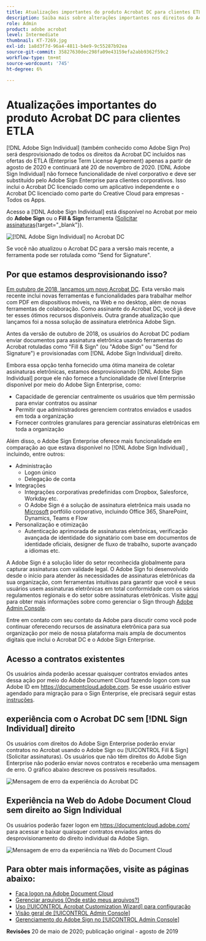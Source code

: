 ```yaml
---
title: Atualizações importantes do produto Acrobat DC para clientes ETLA
description: Saiba mais sobre alterações importantes nos direitos do Acrobat DC incluídos nas ofertas do ETLA (Enterprise Term License Agreement) de agosto de 2020 a 20 de novembro de 2020
role: Admin
product: adobe acrobat
level: Intermediate
thumbnail: KT-7269.jpg
exl-id: 1a8d3f7d-96a4-4811-b4e9-9c55287b92ea
source-git-commit: 35827630dec298fa09e43159efa2abb9362f59c2
workflow-type: tm+mt
source-wordcount: '745'
ht-degree: 6%

---
```


# Atualizações importantes do produto Acrobat DC para clientes ETLA

[!DNL Adobe Sign Individual] (também conhecido como Adobe Sign Pro) será desprovisionado de todos os direitos da Acrobat DC incluídos nas ofertas do ETLA (Enterprise Term License Agreement) apenas a partir de agosto de 2020 e continuará até 20 de novembro de 2020. [!DNL Adobe Sign Individual] não fornece funcionalidade de nível corporativo e deve ser substituído pelo Adobe Sign Enterprise para clientes corporativos. Isso inclui o Acrobat DC licenciado como um aplicativo independente e o Acrobat DC licenciado como parte do Creative Cloud para empresas - Todos os Apps.

Acesso a [!DNL Adobe Sign Individual] está disponível no Acrobat por meio do **Adobe Sign** ou o **Fill &amp; Sign** ferramenta ([Solicitar assinaturas](https://www.adobe.com/br/acrobat/online/request-signature.html){target="_blank"}).

![[!DNL Adobe Sign Individual] no Acrobat DC](../assets/Deploy_SignEntitle1.png)

Se você não atualizou o Acrobat DC para a versão mais recente, a ferramenta pode ser rotulada como &quot;Send for Signature&quot;.

## Por que estamos desprovisionando isso?

[Em outubro de 2018, lançamos um novo Acrobat DC](https://news.adobe.com/news/news-details/2018/Adobe-Redefines-What-Is-Possible-With-PDF-With-All-New-Acrobat-DC). Esta versão mais recente inclui novas ferramentas e funcionalidades para trabalhar melhor com PDF em dispositivos móveis, na Web e no desktop, além de novas ferramentas de colaboração. Como assinante do Acrobat DC, você já deve ter esses ótimos recursos disponíveis. Outra grande atualização que lançamos foi a nossa solução de assinatura eletrônica Adobe Sign.

Antes da versão de outubro de 2018, os usuários do Acrobat DC podiam enviar documentos para assinatura eletrônica usando ferramentas do Acrobat rotuladas como &quot;Fill &amp; Sign&quot; (ou &quot;Adobe Sign&quot; ou &quot;Send for Signature&quot;) e provisionadas com [!DNL Adobe Sign Individual] direito.

Embora essa opção tenha fornecido uma ótima maneira de coletar assinaturas eletrônicas, estamos desprovisionando [!DNL Adobe Sign Individual] porque ele não fornece a funcionalidade de nível Enterprise disponível por meio do Adobe Sign Enterprise, como:

* Capacidade de gerenciar centralmente os usuários que têm permissão para enviar contratos ou assinar
* Permitir que administradores gerenciem contratos enviados e usados em toda a organização
* Fornecer controles granulares para gerenciar assinaturas eletrônicas em toda a organização

Além disso, o Adobe Sign Enterprise oferece mais funcionalidade em comparação ao que estava disponível no [!DNL Adobe Sign Individual] , incluindo, entre outros:

* Administração
   * Logon único
   * Delegação de conta
* Integrações
   * Integrações corporativas predefinidas com Dropbox, Salesforce, Workday etc.
   * O Adobe Sign é a solução de assinatura eletrônica mais usada no [Microsoft](https://acrobat.adobe.com/us/en/business/integrations/microsoft.html) portfólio corporativo, incluindo Office 365, SharePoint, Dynamics, Teams e Flow
* Personalização e otimização
   * Autenticação aprimorada de assinaturas eletrônicas, verificação avançada de identidade do signatário com base em documentos de identidade oficiais, designer de fluxo de trabalho, suporte avançado a idiomas etc.

A Adobe Sign é a solução líder do setor reconhecida globalmente para capturar assinaturas com validade legal. O Adobe Sign foi desenvolvido desde o início para atender às necessidades de assinaturas eletrônicas da sua organização, com ferramentas intuitivas para garantir que você e seus usuários usem assinaturas eletrônicas em total conformidade com os vários regulamentos regionais e do setor sobre assinaturas eletrônicas. Visite [aqui](https://helpx.adobe.com/br/enterprise/using/adobe-sign-for-enterprise.html) para obter mais informações sobre como gerenciar o Sign through [Adobe Admin Console](https://helpx.adobe.com/br/enterprise/using/admin-console.html).

Entre em contato com seu contato da Adobe para discutir como você pode continuar oferecendo recursos de assinatura eletrônica para sua organização por meio de nossa plataforma mais ampla de documentos digitais que inclui o Acrobat DC e o Adobe Sign Enterprise.

## Acesso a contratos existentes

Os usuários ainda poderão acessar quaisquer contratos enviados antes dessa ação por meio do Adobe Document Cloud fazendo logon com sua Adobe ID em https://documentcloud.adobe.com. Se esse usuário estiver agendado para migração para o Sign Enterprise, ele precisará seguir estas [instruções](https://helpx.adobe.com/br/sign/kb/how-to-download-signed-documents---adobe-sign.html).

## experiência com o Acrobat DC sem [!DNL Sign Individual] direito

Os usuários com direitos do Adobe Sign Enterprise poderão enviar contratos no Acrobat usando o Adobe Sign ou [!UICONTROL Fill &amp; Sign] (Solicitar assinaturas).
Os usuários que não têm direitos do Adobe Sign Enterprise não poderão enviar novos contratos e receberão uma mensagem de erro. O gráfico abaixo descreve os possíveis resultados.

![Mensagem de erro da experiência do Acrobat DC](../assets/Deploy_SignEntitle2.png)

## Experiência na Web do Adobe Document Cloud sem direito ao Sign Individual

Os usuários poderão fazer logon em https://documentcloud.adobe.com/ para acessar e baixar quaisquer contratos enviados antes do desprovisionamento do direito individual da Adobe Sign.

![Mensagem de erro da experiência na Web do Document Cloud](../assets/Deploy_SignEntitle3.png)

## Para obter mais informações, visite as páginas abaixo:

* [Faça logon na Adobe Document Cloud](https://helpx.adobe.com/document-cloud/help/sign-in.html)
* [Gerenciar arquivos (Onde estão meus arquivos?)](https://helpx.adobe.com/document-cloud/help/manage-files.html)
* [Uso [!UICONTROL Acrobat Customization Wizard] para configuração](https://www.adobe.com/br/devnet-docs/acrobatetk/tools/Wizard/WizardDC/index.html)
* [Visão geral de [!UICONTROL Admin Console]](https://helpx.adobe.com/br/enterprise/using/admin-console.html)
* [Gerenciamento do Adobe Sign no [!UICONTROL Admin Console]](https://helpx.adobe.com/br/enterprise/using/adobe-sign-for-enterprise.html)

**Revisões** 20 de maio de 2020; publicação original - agosto de 2019
